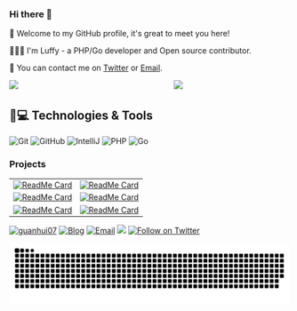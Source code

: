 ### Hi there 👋

<!--
**guanhui07/guanhui07** is a ✨ _special_ ✨ repository because its `README.md` (this file) appears on your GitHub profile.

Here are some ideas to get you started:

- 🔭 I’m currently working on Earth
- 🌱 I’m currently learning Go,PHP
- 👯 I’m looking to collaborate on ...
- 🤔 I’m looking for help with ...
- 💬 Ask me about ...
- 📫 How to reach me: ...
- 😄 Pronouns: ...
- ⚡ Fun fact: ...
- 👯 
-->

🎉 Welcome to my GitHub profile, it's great to meet you here!

👨🏻‍💻 I'm Luffy - a PHP/Go developer and Open source contributor.



💬 You can contact me on [Twitter](https://twitter.com/guanhui07) or [Email](mailto:guanhui07@gmail.com).




<p align="left">
  <img src="https://github-readme-stats.vercel.app/api?username=guanhui07&show_icons=true&layout=compact&count_private=true&hide_title=true&theme=default" style="width: 58%; max-width: 58%; min-width: 58%;">
  <img src="https://github-readme-stats.vercel.app/api/top-langs/?username=guanhui07&layout=compact&count_private=true&theme=default" style="width: 40%; max-width: 40%; min-width: 40%;">
</p>

## 🚀💻 Technologies & Tools

  ![Git](https://img.shields.io/badge/-Git-black?style=flat-square&logo=git)
  ![GitHub](https://img.shields.io/badge/-GitHub-181717?style=flat-square&logo=github)
  ![IntelliJ](https://img.shields.io/badge/-IntelliJ%20IDEA-black?style=flat-square&logo=jetbrains)
  ![PHP](https://img.shields.io/badge/PHP-black?style=flat-square&logo=php)
  ![Go](https://img.shields.io/badge/Go-blue?style=flat-square&logo=go)
  

###  Projects

|  |  |
|--------|-------|
[![ReadMe Card][dcr_card]](https://github.com/guanhui07/dcr) | [![ReadMe Card][dcr-swoole_card]](https://github.com/guanhui07/dcr-swoole) 
[![ReadMe Card][dcr-gin_card]](https://github.com/guanhui07/dcr-gin) |  [![ReadMe Card][facade_card]](https://github.com/guanhui07/facade)
[![ReadMe Card][redis_card]](https://github.com/guanhui07/redis) |  [![ReadMe Card][database_card]](https://github.com/guanhui07/database)

[dcr-swoole_card]: https://github-readme-stats.vercel.app/api/pin/?username=guanhui07&repo=dcr-swoole&show_owner=true
[dcr_card]: https://github-readme-stats.vercel.app/api/pin/?username=guanhui07&repo=dcr&show_owner=true
[facade_card]: https://github-readme-stats.vercel.app/api/pin/?username=guanhui07&repo=facade&show_owner=true
[dcr-gin_card]: https://github-readme-stats.vercel.app/api/pin/?username=guanhui07&repo=dcr-gin&show_owner=true
[redis_card]: https://github-readme-stats.vercel.app/api/pin/?username=guanhui07&repo=redis&show_owner=true
[database_card]: https://github-readme-stats.vercel.app/api/pin/?username=guanhui07&repo=database&show_owner=true
  
 <a href="https://github.com/guanhui07"><img src="https://komarev.com/ghpvc/?username=guanhui07" alt="guanhui07" /></a>
<a href="https://guanhui07.github.io/blog/"><img src="https://img.shields.io/badge/Blog-https://guanhui07.github.io/blog/-blue" alt="Blog" /></a>
<a href="mailto:guanhui07@gmail.com"><img src="https://img.shields.io/badge/Email-guanhui07@gmail.com-blue%22%20alt=%22Email" alt="Email" /></a>
<a href="https://github.com/guanhui07?tab=followers"><img src="https://img.shields.io/github/followers/guanhui07"></a>
<a href="https://twitter.com/intent/follow?screen_name=guanhui07"><img src="https://img.shields.io/twitter/follow/guanhui07.svg?style=social&label=Follow%20@guanhui07" alt="Follow on Twitter"></a>

[![GitHub Snake Light](https://raw.githubusercontent.com/sy-records/sy-records/output/github-contribution-grid-snake.svg)](https://github.com/guanhui07)

<!-- <details>  

[![GitHub Snake Light](https://raw.githubusercontent.com/guanhui07/output/github-contribution-grid-snake.svg)](https://github.com/guanhui07) 

<summary> View my contributions in 3D</summary>

![](https://raw.githubusercontent.com/guanhui07/guanhui07/profile-3d-contrib/profile-green.svg#gh-light-mode-only)
![](https://raw.githubusercontent.com/guanhui07/guanhui07/profile-3d-contrib/profile-night-green.svg#gh-dark-mode-only)

</details>   -->
